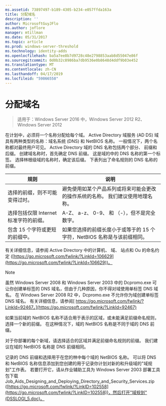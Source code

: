 ```yaml
---
ms.assetid: 73897497-b189-4305-b234-e057ffda163a
title: 分配域名
description: ''
author: MicrosoftGuyJFlo
ms.author: joflore
manager: mtillman
ms.date: 05/31/2017
ms.topic: article
ms.prod: windows-server-threshold
ms.technology: identity-adds
ms.openlocfilehash: ba5a7ee8b7d9728c48e2798853aab8d55047e86f
ms.sourcegitcommit: 0d0b32c8986ba7db9536e0b8648d4ddf9b03e452
ms.translationtype: MT
ms.contentlocale: zh-CN
ms.lasthandoff: 04/17/2019
ms.locfileid: "59866558"
---
```

# <a name="assigning-domain-names"></a>分配域名

>适用于：Windows Server 2016 中，Windows Server 2012 R2、 Windows Server 2012

在计划中，必须将一个名称分配给每个域。 Active Directory 域服务 (AD DS) 域具有两种类型的名称：域名系统 (DNS) 和 NetBIOS 名称。 一般情况下，两个名称都对最终用户可见。 Active Directory 域的 DNS 名称包括两个部分、 前缀和后缀。 创建域名称时，首先确定 DNS 前缀。 这是域的中的 DNS 名称的第一个标签。 选择林根级域的名称时，确定该后缀。 下表列出了命名规则的 DNS 名称的前缀。  
  
|规则|说明|  
|--------|---------------|  
|选择的前缀，则不可能变得过时。|避免使用如某个产品系列或将来可能会更改的操作系统的名称。 我们建议使用地理名称。|  
|选择包括仅限 Internet 标准字符的前缀。|A-Z、 a-z、 0-9、 和 （-），但不是完全数字。|  
|包含 15 个字符或更短的前缀中。|如果您选择的前缀长度小于或等于的 15 个字符，NetBIOS 名称是与该前缀相同。|  
  
有关详细信息，请参阅 Active Directory 中的计算机、 域、 站点和 Ou 的命名约定 ([https://go.microsoft.com/fwlink/?LinkId=106629](https://go.microsoft.com/fwlink/?LinkId=106629))。  
  
> [!NOTE]  
>  虽然 Windows Server 2008 和 Windows Server 2003 中的 Dcpromo.exe 可让你创建单标签的 DNS 域名，但由于几种原因，你不得对域使用单标签 DNS 域名。 在 Windows Server 2008 R2 中，Dcpromo.exe 不允许你为域创建单标签 DNS 域名。 有关详细信息，请参阅[ https://go.microsoft.com/fwlink/?LinkId=92467。](https://go.microsoft.com/fwlink/?LinkId=92467)   
  
如果当前域的 NetBIOS 名称不适合用于表示的区域，或未能满足前缀命名规则，选择一个新的前缀。 在这种情况下，域的 NetBIOS 名称是不同于域的 DNS 前缀。  
  
对于你部署的每个新域，请选择适合的区域并满足前缀命名规则的前缀。 我们建议在域的 NetBIOS 名称是 DNS 前缀相同。  
  
记录的 DNS 前缀和选择用于在您的林中每个域的 NetBIOS 名称。 可以将 DNS 和 NetBIOS 名称信息添加到您创建的用于记录你计划对新的和升级域的"域规划"工作表。 若要打开它，请从作业辅助工具为 Windows Server 2003 部署工具包下载 Job_Aids_Designing_and_Deploying_Directory_and_Security_Services.zip ([https://go.microsoft.com/fwlink/?LinkID=102558](https://go.microsoft.com/fwlink/?LinkID=102558))，然后打开"域规划"(DSSLOGI_5.doc)。  
  


